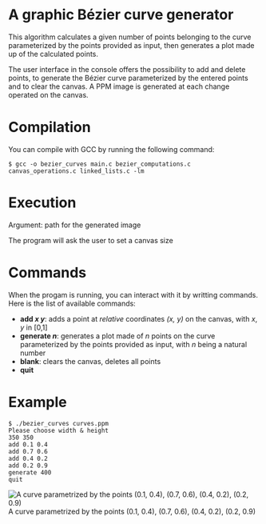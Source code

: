 # A graphic Bézier curve generator

This algorithm calculates a given number of points belonging to the curve parameterized by the points provided as input, then generates a plot made up of the calculated points.

The user interface in the console offers the possibility to add and delete points, to generate the Bézier curve parameterized by the entered points and to clear the canvas. A PPM image is generated at each change operated on the canvas.

# Compilation
You can compile with GCC by running the following command:

```
$ gcc -o bezier_curves main.c bezier_computations.c canvas_operations.c linked_lists.c -lm
```

# Execution
Argument: path for the generated image

The program will ask the user to set a canvas size

# Commands
When the progam is running, you can interact with it by writting commands. Here is the list of available commands:
- **add _x_ _y_**: adds a point at _relative_ coordinates _(x, y)_ on the canvas, with _x_, _y_ in [0,1]
- **generate _n_**: generates a plot made of _n_ points on the curve parameterized by the points provided as input, with _n_ being a natural number
- **blank**: clears the canvas, deletes all points
- **quit**

# Example
```
$ ./bezier_curves curves.ppm
Please choose width & height
350 350
add 0.1 0.4
add 0.7 0.6
add 0.4 0.2
add 0.2 0.9
generate 400
quit
```

![A curve parametrized by the points (0.1, 0.4), (0.7, 0.6), (0.4, 0.2), (0.2, 0.9)](https://i.imgur.com/WRhWo9Q.png) \
A curve parametrized by the points (0.1, 0.4), (0.7, 0.6), (0.4, 0.2), (0.2, 0.9)
